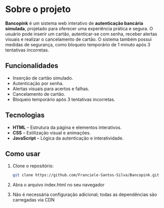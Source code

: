 # Sobre o projeto

**Bancopink** é um sistema web interativo de **autenticação bancária simulada**, projetado para oferecer uma experiência prática e segura. O usuário pode inserir um cartão, autenticar-se com senha, receber alertas visuais e realizar o cancelamento de cartão. O sistema também possui medidas de segurança, como bloqueio temporário de 1 minuto após 3 tentativas incorretas.

## Funcionalidades

- Inserção de cartão simulado.
- Autenticação por senha.
- Alertas visuais para acertos e falhas.
- Cancelamento de cartão.
- Bloqueio temporário após 3 tentativas incorretas.

## Tecnologias

- **HTML** – Estrutura da página e elementos interativos.
- **CSS** – Estilização visual e animações.
- **JavaScript** – Lógica da autenticação e interatividade.

## Como usar

1. Clone o repositório:

   ```bash
   git clone https://github.com/Franciele-Santos-Silva/Bancopink.git

2. Abra o arquivo index.html no seu navegador

3. Não é necessária configuração adicional; todas as dependências são carregadas via CDN
